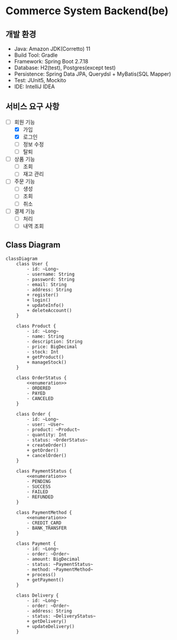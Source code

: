 # Commerce System Backend(be)

## 개발 환경

- Java: Amazon JDK(Corretto) 11
- Build Tool: Gradle
- Framework: Spring Boot 2.7.18
- Database: H2(test), Postgres(except test)
- Persistence: Spring Data JPA, Querydsl + MyBatis(SQL Mapper)
- Test: JUnit5, Mockito
- IDE: IntelliJ IDEA

## 서비스 요구 사항

- [ ] 회원 기능
    - [x] 가입
    - [x] 로그인
    - [ ] 정보 수정
    - [ ] 탈퇴
- [ ] 상품 기능
    - [ ] 조회
    - [ ] 재고 관리
- [ ] 주문 기능
    - [ ] 생성
    - [ ] 조회
    - [ ] 취소
- [ ] 결제 기능
    - [ ] 처리
    - [ ] 내역 조회

## Class Diagram

```mermaid
classDiagram
    class User {
        - id: ~Long~
        - username: String
        - password: String
        - email: String
        - address: String
        + register()
        + login()
        + updateInfo()
        + deleteAccount()
    }

    class Product {
        - id: ~Long~
        - name: String
        - description: String
        - price: BigDecimal
        - stock: Int
        + getProduct()
        + manageStock()
    }

    class OrderStatus {
        <<enumeration>>
        - ORDERED
        - PAYED
        - CANCELED
    }

    class Order {
        - id: ~Long~
        - user: ~User~
        - product: ~Product~
        - quantity: Int
        - status: ~OrderStatus~
        + createOrder()
        + getOrder()
        + cancelOrder()
    }

    class PaymentStatus {
        <<enumeration>>
        - PENDING
        - SUCCESS
        - FAILED
        - REFUNDED
    }

    class PaymentMethod {
        <<enumeration>>
        - CREDIT_CARD
        - BANK_TRANSFER
    }

    class Payment {
        - id: ~Long~
        - order: ~Order~
        - amount: BigDecimal
        - status: ~PaymentStatus~
        - method: ~PaymentMethod~
        + process()
        + getPayment()
    }

    class Delivery {
        - id: ~Long~
        - order: ~Order~
        - address: String
        - status: ~DeliveryStatus~
        + getDelivery()
        + updateDelivery()
    }
```
